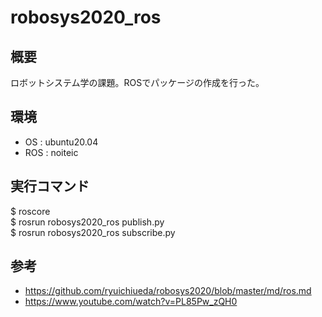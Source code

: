 # robosys2020_ros

## 概要
ロボットシステム学の課題。ROSでパッケージの作成を行った。<br>


## 環境
* OS : ubuntu20.04
* ROS : noiteic

## 実行コマンド
$ roscore<br>
$ rosrun robosys2020_ros publish.py <br>
$ rosrun robosys2020_ros subscribe.py <br>

## 参考
* https://github.com/ryuichiueda/robosys2020/blob/master/md/ros.md
* https://www.youtube.com/watch?v=PL85Pw_zQH0
